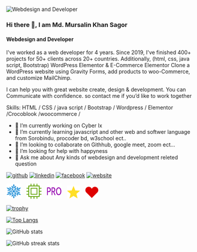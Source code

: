 ![Webdesign and Developer](https://media.licdn.com/dms/image/D4E16AQFtNAoNS9tq-g/profile-displaybackgroundimage-shrink_350_1400/0/1684325524435?e=1720051200&v=beta&t=RDEN5TiEZoF58lAPU2QljG0R0zzrimfl-kmKzJYPoDQ)

### Hi there 👋, I am Md. Mursalin Khan Sagor
#### Webdesign and Developer

I've worked as a web developer for 4 years. Since 2019, I've finished 400+ projects for 50+ clients across 20+ countries. Additionally, (html, css, java script, Bootstrap) WordPress Elementor & E-Commerce Elementor Clone a WordPress website using Gravity Forms, add products to woo-Commerce, and customize MailChimp.

I can help you with great website create, design & development. You can Communicate with confidence. so contact me if you’d like to work together

Skills: HTML / CSS / java script / Bootstrap / Wordpress / Elementor /Crocoblook /woocommerce /

- 🔭 I’m currently working on Cyber lx  
- 🌱 I’m currently learning javascript and other web and softwer language from Sorobindu, procoder bd, w3school ect.. 
- 👯 I’m looking to collaborate on Githhub, google meet, zoom ect... 
- 🤔 I’m looking for help with happyness 
- 💬 Ask me about Any kinds of webdesign and development releted question 


[<img src='https://cdn.jsdelivr.net/npm/simple-icons@3.0.1/icons/github.svg' alt='github' height='40'>](https://github.com/developermursalin)  [<img src='https://cdn.jsdelivr.net/npm/simple-icons@3.0.1/icons/linkedin.svg' alt='linkedin' height='40'>](https://www.linkedin.com/in/htmd-mursalin-khan-sagor/)  [<img src='https://cdn.jsdelivr.net/npm/simple-icons@3.0.1/icons/facebook.svg' alt='facebook' height='40'>](https://www.facebook.com/Md)  [<img src='https://cdn.jsdelivr.net/npm/simple-icons@3.0.1/icons/icloud.svg' alt='website' height='40'>](www.developermursalin.com)  

<a href='https://archiveprogram.github.com/'><img src='https://raw.githubusercontent.com/acervenky/animated-github-badges/master/assets/acbadge.gif' width='40' height='40'></a> <a href='https://docs.github.com/en/developers'><img src='https://raw.githubusercontent.com/acervenky/animated-github-badges/master/assets/devbadge.gif' width='40' height='40'></a> <a href='https://github.com/pricing'><img src='https://raw.githubusercontent.com/acervenky/animated-github-badges/master/assets/pro.gif' width='40' height='40'></a> <a href='https://stars.github.com/'><img src='https://raw.githubusercontent.com/acervenky/animated-github-badges/master/assets/starbadge.gif' width='35' height='35'></a> <a href='https://docs.github.com/en/github/supporting-the-open-source-community-with-github-sponsors'><img src='https://raw.githubusercontent.com/acervenky/animated-github-badges/master/assets/sponsorbadge.gif' width='35' height='35'></a> 

[![trophy](https://github-profile-trophy.vercel.app/?username=developermursalin)](https://github.com/ryo-ma/github-profile-trophy)

[![Top Langs](https://github-readme-stats.vercel.app/api/top-langs/?username=developermursalin)](https://github.com/anuraghazra/github-readme-stats)

![GitHub stats](https://github-readme-stats.vercel.app/api?username=developermursalin&show_icons=true&count_private=true)  

![GitHub streak stats](https://streak-stats.demolab.com/?user=developermursalin)  

